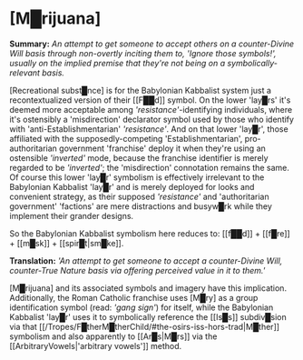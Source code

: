 # [M█rijuana]

**Summary:** *An attempt to get someone to accept others on a counter-Divine Will basis through non-overtly inciting them to, 'Ignore those symbols!', usually on the implied premise that they're not being on a symbolically-relevant basis.*

[Recreational subst█nce] is for the Babylonian Kabbalist system just a recontextualized version of their [[F██d]] symbol.  On the lower 'lay█rs' it's deemed more acceptable among *'resistance'*-identifying individuals, where it's ostensibly a 'misdirection' declarator symbol used by those who identify with 'anti-Establishmentarian' *'resistance'*.  And on that lower 'lay█r', those affiliated with the supposedly-competing 'Establishmentarian', pro-authoritarian government 'franchise' deploy it when they're using an ostensible *'inverted'* mode, because the franchise identifier is merely regarded to be *'inverted'*; the 'misdirection' connotation remains the same.  Of course this lower 'lay█r' symbolism is effectively irrelevant to the Babylonian Kabbalist 'lay█r' and is merely deployed for looks and convenient strategy, as their supposed *'resistance'* and 'authoritarian government' 'factions' are mere distractions and busyw█rk while they implement their grander designs.

So the Babylonian Kabbalist symbolism here reduces to: [[f██d]] + [[f█re]] + [[m█sk]] + [[spir█t|sm█ke]].

**Translation:** *'An attempt to get someone to accept a counter-Divine Will, counter-True Nature basis via offering perceived value in it to them.'*

[M█rijuana] and its associated symbols and imagery have this implication.  Additionally, the Roman Catholic franchise uses [M█ry] as a group identification symbol (read: *'gang sign'*) for itself, while the Babylonian Kabbalist 'lay█r' uses it to symbolically reference the [[Is█s]] subdiv█sion via that [[/Tropes/F█therM█therChild/#the-osirs-iss-hors-trad|M█ther]] symbolism and also apparently to [[Ar█s|M█rs]] via the [[ArbitraryVowels|'arbitrary vowels']] method.
